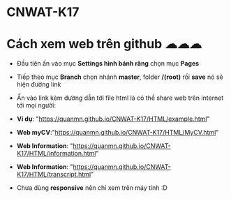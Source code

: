 # CNWAT-K17
# Cách xem web trên github ☁☁☁

- Đầu tiên ấn vào mục **Settings hình bánh răng** chọn mục **Pages**
- Tiếp theo mục **Branch** chọn nhánh **master**, folder **/(root)** rồi **save** nó sẽ hiện đường link
- Ấn vào link kèm đường dẫn tới file html là có thể share web trên internet tới mọi người: 
- **Ví dụ**: "https://quanmn.github.io/CNWAT-K17/HTML/example.html"
- **Web myCV**:"https://quanmn.github.io/CNWAT-K17/HTML/MyCV.html"
- **Web Information**: "https://quanmn.github.io/CNWAT-K17/HTML/information.html"
- **Web Information**: "https://quanmn.github.io/CNWAT-K17/HTML/transcript.html"

- Chưa dùng **responsive** nên chỉ xem trên máy tính :D
